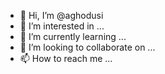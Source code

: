- 👋 Hi, I’m @aghodusi
- 👀 I’m interested in ...
- 🌱 I’m currently learning ...
- 💞️ I’m looking to collaborate on ...
- 📫 How to reach me ...

<!---
aghodusi/aghodusi is a ✨ special ✨ repository because its `README.md` (this file) appears on your GitHub profile.
You can click the Preview link to take a look at your changes.
--->
